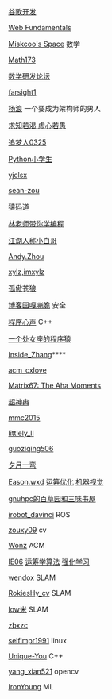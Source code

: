 [谷歌开发](https://developers.google.cn/) 

[Web Fundamentals               ](https://developers.google.cn/web/fundamentals/)

[Miskcoo's Space](http://blog.miskcoo.com/)  数学	

[Math173](http://lanqi.org/)

[数学研发论坛](https://bbs.emath.ac.cn/)



[farsight1](https://blog.csdn.net/farsight1)

[杨浪](https://www.cnblogs.com/yanglang/)  一个要成为架构师的男人

[求知若渴 虚心若愚](https://www.cnblogs.com/cxxjohnson/)

[追梦人0325](https://me.csdn.net/zwz1984)

[Python小学生](https://me.csdn.net/qq_31518167)

[yjclsx](https://blog.csdn.net/yjclsx)

[sean-zou](https://me.csdn.net/a19881029)

[猿码道](https://www.jianshu.com/u/657c611b2e07)

[林老师带你学编程](https://me.csdn.net/linzhiqiang0316)

[江湖人称小白哥](https://me.csdn.net/dd864140130)

[Andy.Zhou](https://www.cnblogs.com/andy-zhou/)

[xylz,imxylz](http://www.blogjava.net/xylz/)

[孤傲苍狼](https://www.cnblogs.com/xdp-gacl/)

[博客园嘎嘣脆](https://www.cnblogs.com/LyShark/) 安全

[程序心声](https://me.csdn.net/guoduhua) C++

[一个处女座的程序猿](https://blog.csdn.net/qq_41185868)

[Inside_Zhang](https://me.csdn.net/lanchunhui)****

[acm_cxlove](https://blog.csdn.net/ACM_cxlove)

[Matrix67: The Aha Moments](http://www.matrix67.com/blog/)

[超神冉](https://me.csdn.net/qq997843911)

[mmc2015](https://me.csdn.net/mmc2015)

[littlely_ll](https://blog.csdn.net/littlely_ll)

[guoziqing506](https://blog.csdn.net/guoziqing506)

[夕月一弯](https://www.cnblogs.com/wt869054461/)

[Eason.wxd](https://blog.csdn.net/App_12062011)  [运筹优化](https://blog.csdn.net/App_12062011/column/info/32251) [机器视觉](https://blog.csdn.net/App_12062011/column/info/33959)

 [gnuhpc的百草园和三味书屋](https://www.cnblogs.com/gnuhpc/)

[irobot_davinci](https://blog.csdn.net/irobot_davinci) ROS

[zouxy09](https://blog.csdn.net/zouxy09) cv

[Wonz](https://blog.csdn.net/Wonz5130)  ACM

[IE06](https://blog.csdn.net/kittyzc)  [运筹学算法](https://blog.csdn.net/kittyzc/column/info/26511)  [强化学习](https://blog.csdn.net/kittyzc/column/info/33845)

[wendox](https://me.csdn.net/wendox) SLAM

[RokiesHy_cv](https://blog.csdn.net/stihy) SLAM

[low米](https://blog.csdn.net/baoxiao7872) SLAM

[zbxzc](https://blog.csdn.net/u014568921)

[selfimpr1991](https://blog.csdn.net/yeswenqian) linux 

[Unique-You](https://blog.csdn.net/qq_22238021) C++

[yang_xian521](https://me.csdn.net/yang_xian521) opencv

[IronYoung](https://blog.csdn.net/yOung_One)  ML